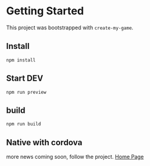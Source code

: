 # Getting Started

This project was bootstrapped with `create-my-game`.

## Install

    npm install

## Start DEV

    npm run preview

## build

    npm run build

## Native with cordova

more news coming soon, follow the project.
[Home Page](https://github.com/micheg/create-my-game)
